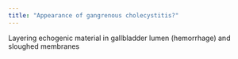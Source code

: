 ```yaml
---
title: "Appearance of gangrenous cholecystitis?"
---
```

Layering echogenic material in gallbladder lumen (hemorrhage) and sloughed membranes

